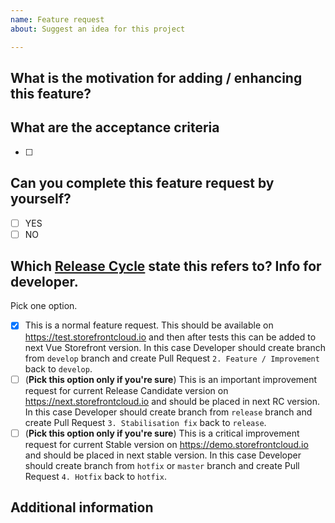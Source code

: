 ```yaml
---
name: Feature request
about: Suggest an idea for this project

---
```


## What is the motivation for adding / enhancing this feature?
<!-- Describe the motivation or the concrete use case for new feature or why one of current ones should be enhanced. -->



## What are the acceptance criteria 
<!-- List the acceptance criteria for this task in a form of a list. -->

- [ ] 

## Can you complete this feature request by yourself?

- [ ] YES
- [ ] NO

## Which [Release Cycle](https://docs.vuestorefront.io/guide/basics/release-cycle.html) state this refers to? Info for developer.
Pick one option.

- [x] This is a normal feature request. This should be available on https://test.storefrontcloud.io and then after tests this can be added to next Vue Storefront version. In this case Developer should create branch from `develop` branch and create Pull Request `2. Feature / Improvement` back to `develop`.
- [ ] (**Pick this option only if you're sure**) This is an important improvement request for current Release Candidate version on https://next.storefrontcloud.io and should be placed in next RC version. In this case Developer should create branch from `release` branch and create Pull Request `3. Stabilisation fix` back to `release`.
- [ ] (**Pick this option only if you're sure**) This is a critical improvement request for current Stable version on https://demo.storefrontcloud.io and should be placed in next stable version. In this case Developer should create branch from `hotfix` or `master` branch and create Pull Request `4. Hotfix` back to `hotfix`.

## Additional information
<!-- If you think that any additional information would be useful please provide them here. -->

